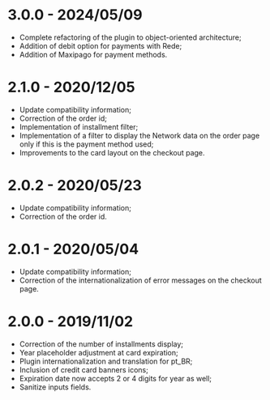 # 3.0.0 - 2024/05/09
* Complete refactoring of the plugin to object-oriented architecture;
* Addition of debit option for payments with Rede;
* Addition of Maxipago for payment methods.

# 2.1.0 - 2020/12/05
* Update compatibility information;
* Correction of the order id;
* Implementation of installment filter;
* Implementation of a filter to display the Network data on the order page only if this is the payment method used;
* Improvements to the card layout on the checkout page.

# 2.0.2 - 2020/05/23
* Update compatibility information;
* Correction of the order id.

# 2.0.1 - 2020/05/04
* Update compatibility information;
* Correction of the internationalization of error messages on the checkout page.

# 2.0.0 - 2019/11/02
* Correction of the number of installments display;
* Year placeholder adjustment at card expiration;
* Plugin internationalization and translation for pt_BR;
* Inclusion of credit card banners icons;
* Expiration date now accepts 2 or 4 digits for year as well;
* Sanitize inputs fields.